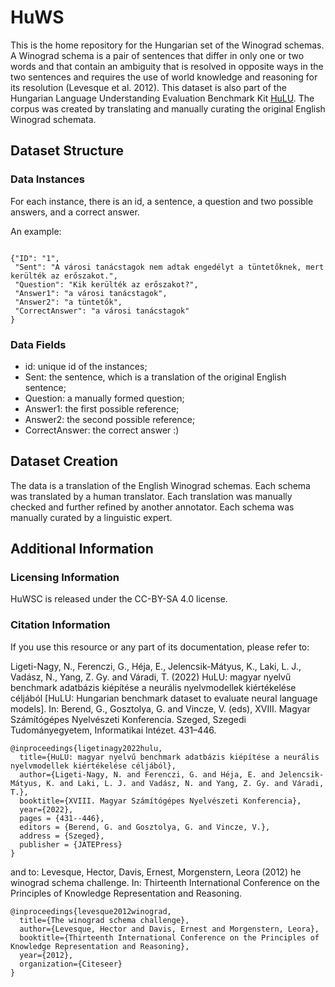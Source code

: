 # HuWS

This is the home repository for the Hungarian set of the Winograd schemas. A Winograd schema is a pair of sentences that differ in only one or two words and that contain an ambiguity that is resolved in opposite ways in the two sentences and requires the use of world knowledge and reasoning for its resolution (Levesque et al. 2012). This dataset is also part of the Hungarian Language Understanding Evaluation Benchmark Kit [HuLU](hulu.nlp.nytud.hu). The corpus was created by translating and manually curating the original English Winograd schemata.

## Dataset Structure

### Data Instances

For each instance, there is an id, a sentence, a question and two possible answers, and a correct answer. 

An example:

```

{"ID": "1",
 "Sent": "A városi tanácstagok nem adtak engedélyt a tüntetőknek, mert kerülték az erőszakot.",
 "Question": "Kik kerülték az erőszakot?",
 "Answer1": "a városi tanácstagok",
 "Answer2": "a tüntetők",
 "CorrectAnswer": "a városi tanácstagok"
}

```

### Data Fields
- id: unique id of the instances;
- Sent: the sentence, which is a translation of the original English sentence;
- Question: a manually formed question;  
- Answer1: the first possible reference;
- Answer2: the second possible reference;
- CorrectAnswer: the correct answer :)

## Dataset Creation

The data is a translation of the English Winograd schemas. Each schema was translated by a human translator. Each translation was manually checked and further refined by another annotator. Each schema was manually curated by a linguistic expert. 

## Additional Information

### Licensing Information

HuWSC is released under the CC-BY-SA 4.0 license.

### Citation Information

If you use this resource or any part of its documentation, please refer to:

Ligeti-Nagy, N., Ferenczi, G., Héja, E., Jelencsik-Mátyus, K., Laki, L. J., Vadász, N., Yang, Z. Gy. and Váradi, T. (2022) HuLU: magyar nyelvű benchmark adatbázis kiépítése a neurális nyelvmodellek kiértékelése céljából [HuLU: Hungarian benchmark dataset to evaluate neural language models]. In: Berend, G., Gosztolya, G. and Vincze, V. (eds), XVIII. Magyar Számítógépes Nyelvészeti Konferencia. Szeged, Szegedi Tudományegyetem, Informatikai Intézet. 431–446.

```
@inproceedings{ligetinagy2022hulu,
  title={HuLU: magyar nyelvű benchmark adatbázis kiépítése a neurális nyelvmodellek kiértékelése céljából},
  author={Ligeti-Nagy, N. and Ferenczi, G. and Héja, E. and Jelencsik-Mátyus, K. and Laki, L. J. and Vadász, N. and Yang, Z. Gy. and Váradi, T.},
  booktitle={XVIII. Magyar Számítógépes Nyelvészeti Konferencia},
  year={2022},
  pages = {431--446},
  editors = {Berend, G. and Gosztolya, G. and Vincze, V.},
  address = {Szeged},
  publisher = {JATEPress}
}
```
and to:
Levesque, Hector, Davis, Ernest, Morgenstern, Leora (2012) he winograd schema challenge. In: Thirteenth International Conference on the Principles of Knowledge Representation and Reasoning.

```
@inproceedings{levesque2012winograd,
  title={The winograd schema challenge},
  author={Levesque, Hector and Davis, Ernest and Morgenstern, Leora},
  booktitle={Thirteenth International Conference on the Principles of Knowledge Representation and Reasoning},
  year={2012},
  organization={Citeseer}
}
```

